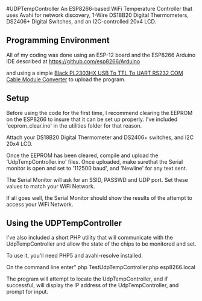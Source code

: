 #UDPTempController
An ESP8266-based WiFi Temperature Controller that uses Avahi for network discovery, 1-Wire DS18B20 Digital Thermometers, DS2406+ Digital Switches, and an I2C-controlled 20x4 LCD.

## Programming Environment
All of my coding was done using an ESP-12 board and the ESP8266 Arduino IDE described at <a href="https://github.com/esp8266/Arduino" target="_blank">https://github.com/esp8266/Arduino</a>

and using a simple <a href="http://smile.amazon.com/gp/product/B00F2F5HVK?psc=1&redirect=true&ref_=oh_aui_detailpage_o02_s00" target ="_blank">Black PL2303HX USB To TTL To UART RS232 COM Cable Module Converter</a> to upload the program.

## Setup
Before using the code for the first time, I recommend clearing the EEPROM on the ESP8266 to insure that it can be set up properly. I've included 'eeprom_clear.ino' in the utilities folder for that reason.

Attach your DS18B20 Digital Thermometer and DS2406+ switches, and I2C 20x4 LCD.
 
Once the EEPROM has been cleared, compile and upload the 'UdpTempController.ino' files. Once uploaded, make surethat the Serial monitor is open and set to '112500 baud', and 'Newline' for any text sent.

The Serial Monitor will ask for an SSID, PASSWD and UDP port. Set these values to match your WiFi Network.

If all goes well, the Serial Monitor should show the results of the attempt to access your WiFi Network.

## Using the UDPTempController

I've also included a short PHP utility that will communicate with the UdpTempController and allow the state of the chips to be monitored and set.

To use it, you'll need PHP5 and avahi-resolve installed.

On the command line enter" php TestUdpTempController.php esp8266.local

The program will attempt to locate the UdpTempController, and if successful, will display the IP address of the UdpTempController, and prompt for input.
